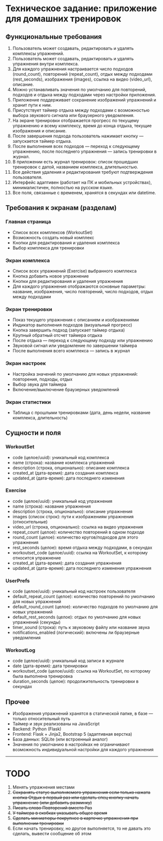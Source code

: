 # Техническое задание: приложение для домашних тренировок

## Функциональные требования

1. Пользователь может создавать, редактировать и удалять комплексы упражнений.
2. Пользователь может создавать, редактировать и удалять упражнения внутри комплекса.
3. Для каждого упражнения настраивается число подходов (round\_count), повторений (repeat\_count), отдых между подходами (rest\_seconds), изображения (images), ссылка на видео (video\_url), описание.
4. Можно устанавливать значения по умолчанию для повторений, подходов и отдыха между подходами через настройки приложения.
5. Приложение поддерживает сохранение изображений упражнений и хранит пути к ним.
6. Присутствует таймер отдыха между подходами с возможностью выбора звукового сигнала или браузерного уведомления.
7. На экране тренировки отображается прогресс по текущему упражнению и всему комплексу, время до конца отдыха, текущие изображения и описание.
8. После завершения подхода пользователь нажимает кнопку — запускается таймер отдыха.
9. После выполнения всех подходов — переход к следующему упражнению, после последнего упражнения — запись тренировки в журнал.
10. В приложении есть журнал тренировок: список прошедших тренировок с датой, названием комплекса, длительностью.
11. Все действия удаления и редактирования требуют подтверждения пользователя.
12. Интерфейс адаптивен (работает на ПК и мобильных устройствах), минималистичен, полностью на русском языке.
13. Все поля, связанные с временем, хранятся в секундах или datetime.

## Требования к экранам (разделам)

### Главная страница

* Список всех комплексов (WorkoutSet)
* Возможность создать новый комплекс
* Кнопки для редактирования и удаления комплекса
* Выбор комплекса для тренировки

### Экран комплекса

* Список всех упражнений (Exercise) выбранного комплекса
* Кнопка добавить новое упражнение
* Кнопки для редактирования и удаления упражнения
* Для каждого упражнения отображаются основные параметры: название, изображения, число повторений, число подходов, отдых между подходами

### Экран тренировки

* Показ текущего упражнения с описанием и изображениями
* Индикатор выполнения подходов (визуальный прогресс)
* Кнопка завершить подход (запускает таймер отдыха)
* Крупный обратный отсчет таймера отдыха
* После отдыха — переход к следующему подходу или упражнению
* Звуковой сигнал или уведомление по завершении таймера
* После выполнения всего комплекса — запись в журнал

### Экран настроек

* Настройка значений по умолчанию для новых упражнений: повторения, подходы, отдых
* Выбор звука для таймера
* Включение/выключение браузерных уведомлений

### Экран статистики

* Таблица с прошлыми тренировками (дата, день недели, название комплекса, длительность)

## Сущности и поля

### WorkoutSet

* code (целое/uuid): уникальный код комплекса
* name (строка): название комплекса упражнений
* description (строка, опционально): описание комплекса
* created\_at (дата-время): дата создания комплекса
* updated\_at (дата-время): дата последнего изменения

### Exercise

* code (целое/uuid): уникальный код упражнения
* name (строка): название упражнения
* description (строка, опционально): описание упражнения
* images (список строк): пути к изображениям упражнения (относительные)
* video\_url (строка, опционально): ссылка на видео упражнения
* repeat\_count (целое): количество повторений в одном подходе
* round\_count (целое): количество кругов/подходов для этого упражнения
* rest\_seconds (целое): время отдыха между подходами, в секундах
* workoutset\_code (целое/uuid): ссылка на WorkoutSet, к которому относится упражнение
* created\_at (дата-время): дата создания упражнения
* updated\_at (дата-время): дата последнего изменения упражнения

### UserPrefs

* code (целое/uuid): уникальный код настроек пользователя
* default\_repeat\_count (целое): количество повторений по умолчанию для новых упражнений
* default\_round\_count (целое): количество подходов по умолчанию для новых упражнений
* default\_rest\_seconds (целое): отдых по умолчанию для новых упражнений (секунды)
* timer\_sound (строка): путь к звуковому файлу или название звука
* notifications\_enabled (логический): включены ли браузерные уведомления

### WorkoutLog

* code (целое/uuid): уникальный код записи в журнале
* date (дата-время): дата тренировки
* workoutset\_code (целое/uuid): ссылка на WorkoutSet, по которому была выполнена тренировка
* duration\_seconds (целое): продолжительность тренировки в секундах

## Прочее

* Изображения упражнений хранятся в статической папке, в базе — только относительный путь
* Таймер и звук реализованы на JavaScript
* Backend: Python (Flask)
* Frontend: Flask + Jinja2, Bootstrap 5 (адаптивная верстка)
* База данных: SQLite (или встроенный аналог)
* Значения по умолчанию в настройках не ограничивают возможность индивидуальной настройки для каждого упражнения

---

# TODO
1. Менять упражнения местами
2. ~~Сохранять статус выполняемого упражнения если только нажата кнопка Отдых в первый раз или сделать спец кнопку начать упражнение (или добавить разминку)~~
3. ~~Писать слово Повторений вместо Раз~~
4. ~~У таймера в скобках указывать общее время~~
5. ~~Сделать миниатюры покрупнее в карточке упражнения при выполнении тренировки~~
6. Если начать тренировку, но другое выполняется, то не давать это сделать, вывести сообщение об этом
